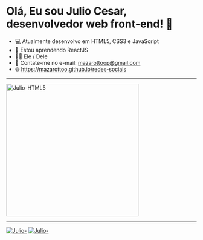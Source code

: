 # Olá, Eu sou Julio Cesar, desenvolvedor web front-end! 👋
- 💻 Atualmente desenvolvo em HTML5, CSS3 e JavaScript
- 📖 Estou aprendendo ReactJS
- 🏳️‍🌈 Ele / Dele
- 📩 Contate-me no e-mail: mazarottoop@gmail.com
- 🌐 https://mazarottoo.github.io/redes-sociais
<hr>
<img style="width: 350px;" src="https://i.postimg.cc/vTfZJMHq/html-css-js.png" alt="Julio-HTML5">
<hr>
<a href="https://instagram.com/mazarottoo_" target="_blank"><img src="https://i.postimg.cc/Qtn89CVn/instagram-github.png" alt="Julio-"></a>
<a href="https://linkedin.com/in/mazarottoo" target="_blank"><img  src="https://i.postimg.cc/05YZsBXF/Linkedln.png" alt="Julio-"></a>
